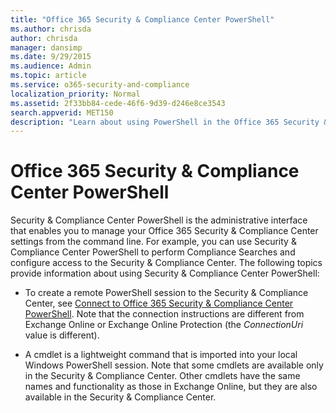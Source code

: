 ```yaml
---
title: "Office 365 Security & Compliance Center PowerShell"
ms.author: chrisda
author: chrisda
manager: dansimp
ms.date: 9/29/2015
ms.audience: Admin
ms.topic: article
ms.service: o365-security-and-compliance
localization_priority: Normal
ms.assetid: 2f33bb84-cede-46f6-9d39-d246e8ce3543
search.appverid: MET150
description: "Learn about using PowerShell in the Office 365 Security & Compliance Center."
---
```


# Office 365 Security & Compliance Center PowerShell

Security & Compliance Center PowerShell is the administrative interface that enables you to manage your Office 365 Security & Compliance Center settings from the command line. For example, you can use Security & Compliance Center PowerShell to perform Compliance Searches and configure access to the Security & Compliance Center. The following topics provide information about using Security & Compliance Center PowerShell:

- To create a remote PowerShell session to the Security & Compliance Center, see [Connect to Office 365 Security & Compliance Center PowerShell](connect-to-scc-powershell/connect-to-scc-powershell.md). Note that the connection instructions are different from Exchange Online or Exchange Online Protection (the _ConnectionUri_ value is different).

- A cmdlet is a lightweight command that is imported into your local Windows PowerShell session. Note that some cmdlets are available only in the Security & Compliance Center. Other cmdlets have the same names and functionality as those in Exchange Online, but they are also available in the Security & Compliance Center.
